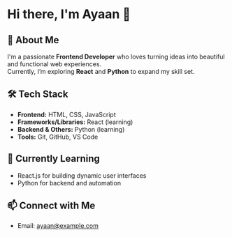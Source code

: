 # Hi there, I'm Ayaan 👋  

## 🚀 About Me  
I'm a passionate **Frontend Developer** who loves turning ideas into beautiful and functional web experiences.  
Currently, I’m exploring **React** and **Python** to expand my skill set.  

## 🛠 Tech Stack  
- **Frontend:** HTML, CSS, JavaScript  
- **Frameworks/Libraries:** React (learning)  
- **Backend & Others:** Python (learning)  
- **Tools:** Git, GitHub, VS Code  

## 🌱 Currently Learning  
- React.js for building dynamic user interfaces  
- Python for backend and automation  

## 📫 Connect with Me  
- Email: ayaan@example.com  
